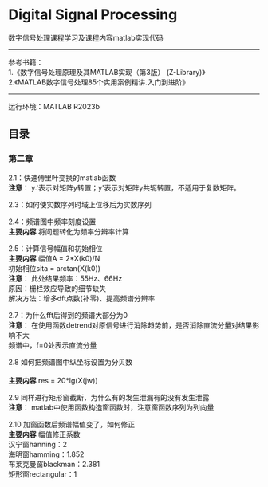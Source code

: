 # Digital Signal Processing
数字信号处理课程学习及课程内容matlab实现代码<br>

---
参考书籍：<br>
1.《数字信号处理原理及其MATLAB实现（第3版） (Z-Library)》<br>
2.《MATLAB数字信号处理85个实用案例精讲.入门到进阶》<br>

---
运行环境：MATLAB R2023b<br>

## 目录
### 第二章
2.1：快速傅里叶变换的matlab函数<br>
**注意**：
y.'表示对矩阵y转置；y'表示对矩阵y共轭转置，不适用于复数矩阵。<br>

2.3：如何使实数序列时域上位移后为实数序列<br>

2.4：频谱图中频率刻度设置<br>
**主要内容**
将问题转化为频率分辨率计算<br>

2.5：计算信号幅值和初始相位<br>
**主要内容**
幅值A = 2*X(k0)/N<br>
初始相位sita = arctan(X(k0))<br>
**注意**：
此处结果频率：55Hz、66Hz<br>
原因：栅栏效应导致的细节缺失<br>
解决方法：增多dft点数(补零)、提高频谱分辨率<br>
 

2.7：为什么fft后得到的频谱大部分为0<br>
**注意**：
在使用函数detrend对原信号进行消除趋势前，是否消除直流分量对结果影响不大<br>
频谱中，f=0处表示直流分量<br>

2.8 如何把频谱图中纵坐标设置为分贝数<br>\
**主要内容**
res = 20*lg(X(jw))<br>

2.9 同样进行矩形窗截断，为什么有的发生泄漏有的没有发生泄露<br>
**注意**：
matlab中使用函数构造窗函数时，注意窗函数序列为列向量<br>

2.10 加窗函数后频谱幅值变了，如何修正<br>
**主要内容**
幅值修正系数<br>
汉宁窗hanning：2<br>
海明窗hamming：1.852<br>
布莱克曼窗blackman：2.381<br>
矩形窗rectangular：1<br>

